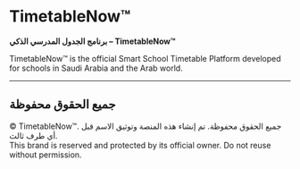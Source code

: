 # TimetableNow™

**برنامج الجدول المدرسي الذكي – TimetableNow™**

TimetableNow™ is the official Smart School Timetable Platform developed for schools in Saudi Arabia and the Arab world.

---

## جميع الحقوق محفوظة

© TimetableNow™. جميع الحقوق محفوظة. تم إنشاء هذه المنصة وتوثيق الاسم قبل أي طرف ثالث.  
This brand is reserved and protected by its official owner. Do not reuse without permission.
